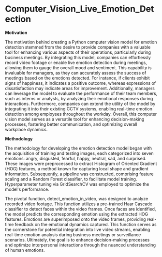 # Computer_Vision_Live_Emotion_Detection
**Motivation**

The motivation behind creating a Python computer vision model for emotion detection stemmed from the desire to provide companies with a valuable tool for enhancing various aspects of their operations, particularly during business meetings. By integrating this model, companies can effortlessly record video footage or enable live emotion detection during meetings, allowing them to gauge the overall mood and sentiment. This capability is invaluable for managers, as they can accurately assess the success of meetings based on the emotions detected. For instance, if clients exhibit signs of happiness, it indicates a positive outcome, whereas expressions of dissatisfaction may indicate areas for improvement. Additionally, managers can leverage the model to evaluate the performance of their team members, such as interns or analysts, by analyzing their emotional responses during interactions. Furthermore, companies can extend the utility of the model by integrating it into their existing CCTV systems, enabling real-time emotion detection among employees throughout the workday. Overall, this computer vision model serves as a versatile tool for enhancing decision-making processes, fostering better communication, and optimizing overall workplace dynamics.

**Methodology**

The methodology for developing the emotion detection model began with the acquisition of training and testing images, each categorized into seven emotions: angry, disgusted, fearful, happy, neutral, sad, and surprised. These images were preprocessed to extract Histogram of Oriented Gradient (HOG) features, a method known for capturing local shape and gradient information. Subsequently, a pipeline was constructed, comprising feature scaling and a Random Forest classifier, to facilitate model training. Hyperparameter tuning via GridSearchCV was employed to optimize the model's performance.

The pivotal function, detect_emotion_in_video, was designed to analyze recorded video footage. This function utilizes a pre-trained Haar Cascade classifier to detect faces within the video frames. Once faces are identified, the model predicts the corresponding emotion using the extracted HOG features. Emotions are superimposed onto the video frames, providing real-time feedback on the emotional dynamics captured. This function serves as the cornerstone for potential integration into live video streams, enabling real-time emotion analysis during business meetings or surveillance scenarios. Ultimately, the goal is to enhance decision-making processes and optimize interpersonal interactions through the nuanced understanding of human emotions.
